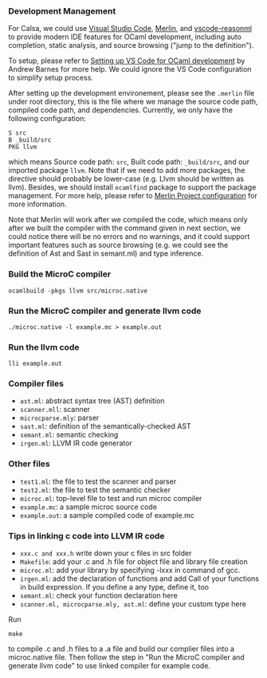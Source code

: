 ### Development Management

For Calsa, we could use [Visual Studio Code](https://code.visualstudio.com), [Merlin](https://github.com/ocaml/merlin), and [vscode-reasonml](https://github.com/reasonml-editor/vscode-reasonml) to provide modern IDE features for OCaml development, including auto completion, static analysis, and source browsing ("jump to the definition").

To setup, please refer to [Setting up VS Code for OCaml development](https://www.cosmiccode.blog/blog/vscode-for-ocaml/) by Andrew Barnes for more help. We could ignore the VS Code configuration to simplify setup process.

After setting up the development environement, please see the `.merlin` file under root directory, this is the file where we manage the source code path, compiled code path, and dependencies. Currently, we only have the following configuration:

```
S src
B _build/src
PKG llvm
```

which means Source code path: `src`, Built code path: `_build/src`, and our imported package `llvm`. Note that if we need to add more packages, the directive should probably be lower-case (e.g. Llvm should be written as llvm). Besides, we should install `ocamlfind` package to support the package management. For more help, please refer to [Merlin Project configuration](https://github.com/ocaml/merlin/wiki/project-configuration) for more information.

Note that Merlin will work after we compiled the code, which means only after we built the compiler with the command given in next section, we could notice there will be no errors and no warnings, and it could support important features such as source browsing (e.g. we could see the definition of Ast and Sast in semant.ml) and type inference.

### Build the MicroC compiler

```
ocamlbuild -pkgs llvm src/microc.native
```

### Run the MicroC compiler and generate llvm code
```
./microc.native -l example.mc > example.out
```

### Run the llvm code
```
lli example.out
```

### Compiler files
-  `ast.ml`: abstract syntax tree (AST) definition
-  `scanner.mll`: scanner
-  `microcparse.mly`: parser
-  `sast.ml`: definition of the semantically-checked AST
-  `semant.ml`: semantic checking
-  `irgen.ml`: LLVM IR code generator

### Other files

- `test1.ml`: the file to test the scanner and parser
- `test2.ml`: the file to test the semantic checker
- `microc.ml`: top-level file to test and run microc compiler
- `example.mc`: a sample microc source code
- `example.out`: a sample compiled code of example.mc

### Tips in linking c code into LLVM IR code
 
- `xxx.c and xxx.h` write down your c files in src folder
- `Makefile`: add your .c and .h file for object file and library file creation
- `microc.ml`: add your library by specifying -lxxx in command of gcc.
- `irgen.ml`: add the declaration of functions and add Call of your functions in build expression. If you define a any type, define it, too
- `semant.ml`: check your function declaration here
- `scanner.ml, microcparse.mly, ast.ml`: define your custom type here

Run 
```
make
```
to compile .c and .h files to a .a file and build our complier files into a microc.native file. Then follow the step in "Run the MicroC compiler and generate llvm code" to use linked compiler for example code.


